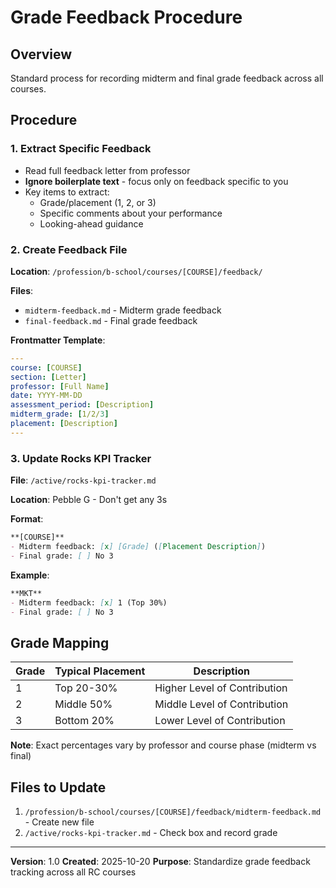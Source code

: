 # Grade Feedback Procedure

## Overview
Standard process for recording midterm and final grade feedback across all courses.

## Procedure

### 1. Extract Specific Feedback
- Read full feedback letter from professor
- **Ignore boilerplate text** - focus only on feedback specific to you
- Key items to extract:
  - Grade/placement (1, 2, or 3)
  - Specific comments about your performance
  - Looking-ahead guidance

### 2. Create Feedback File

**Location**: `/profession/b-school/courses/[COURSE]/feedback/`

**Files**:
- `midterm-feedback.md` - Midterm grade feedback
- `final-feedback.md` - Final grade feedback

**Frontmatter Template**:
```yaml
---
course: [COURSE]
section: [Letter]
professor: [Full Name]
date: YYYY-MM-DD
assessment_period: [Description]
midterm_grade: [1/2/3]
placement: [Description]
---
```

### 3. Update Rocks KPI Tracker

**File**: `/active/rocks-kpi-tracker.md`

**Location**: Pebble G - Don't get any 3s

**Format**:
```markdown
**[COURSE]**
- Midterm feedback: [x] [Grade] ([Placement Description])
- Final grade: [ ] No 3
```

**Example**:
```markdown
**MKT**
- Midterm feedback: [x] 1 (Top 30%)
- Final grade: [ ] No 3
```

## Grade Mapping

| Grade | Typical Placement | Description |
|-------|------------------|-------------|
| 1 | Top 20-30% | Higher Level of Contribution |
| 2 | Middle 50% | Middle Level of Contribution |
| 3 | Bottom 20% | Lower Level of Contribution |

**Note**: Exact percentages vary by professor and course phase (midterm vs final)

## Files to Update

1. `/profession/b-school/courses/[COURSE]/feedback/midterm-feedback.md` - Create new file
2. `/active/rocks-kpi-tracker.md` - Check box and record grade

---

**Version**: 1.0
**Created**: 2025-10-20
**Purpose**: Standardize grade feedback tracking across all RC courses
